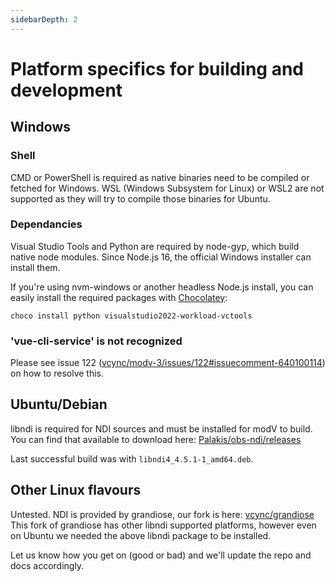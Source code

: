 ```yaml
---
sidebarDepth: 2
---
```



# Platform specifics for building and development

## Windows

### Shell

CMD or PowerShell is required as native binaries need to be compiled or fetched for Windows. WSL (Windows Subsystem for Linux) or WSL2 are not supported as they will try to compile those binaries for Ubuntu.

### Dependancies

Visual Studio Tools and Python are required by node-gyp, which build native node modules.
Since Node.js 16, the official Windows installer can install them.

If you're using nvm-windows or another headless Node.js install, you can easily install the required packages with [Chocolatey](https://chocolatey.org/install):

```
choco install python visualstudio2022-workload-vctools
```

### 'vue-cli-service' is not recognized

Please see issue 122 ([vcync/modv-3/issues/122#issuecomment-640100114](https://github.com/vcync/modv-3/issues/122#issuecomment-640100114)) on how to resolve this.

## Ubuntu/Debian

libndi is required for NDI sources and must be installed for modV to build. You can find that available to download here: [Palakis/obs-ndi/releases](https://github.com/Palakis/obs-ndi/releases)

Last successful build was with `libndi4_4.5.1-1_amd64.deb`.

## Other Linux flavours

Untested. NDI is provided by grandiose, our fork is here: [vcync/grandiose](https://github.com/vcync/grandiose/) This fork of grandiose has other libndi supported platforms, however even on Ubuntu we needed the above libndi package to be installed.

Let us know how you get on (good or bad) and we'll update the repo and docs accordingly.
